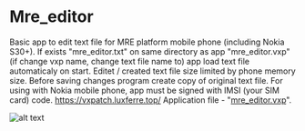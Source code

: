 # Mre_editor
Basic app to edit text file for MRE platform mobile phone (including Nokia S30+).
If exists "mre_editor.txt" on same directory as app "mre_editor.vxp" (if change vxp name, change text file name to) app load text file automaticaly on start.
Editet / created text file size limited by phone memory size. Before saving changes program create copy of original text file.
For using with Nokia mobile phone, app must be signed with IMSI (your SIM card) code.
https://vxpatch.luxferre.top/
Application file - "[mre_editor.vxp](https://github.com/RDZDX/mre_calendar/blob/main/mre_editor.vxp?raw=true)".

![alt text](https://rdzdx.github.io/mre_editor/picture.jpg)

